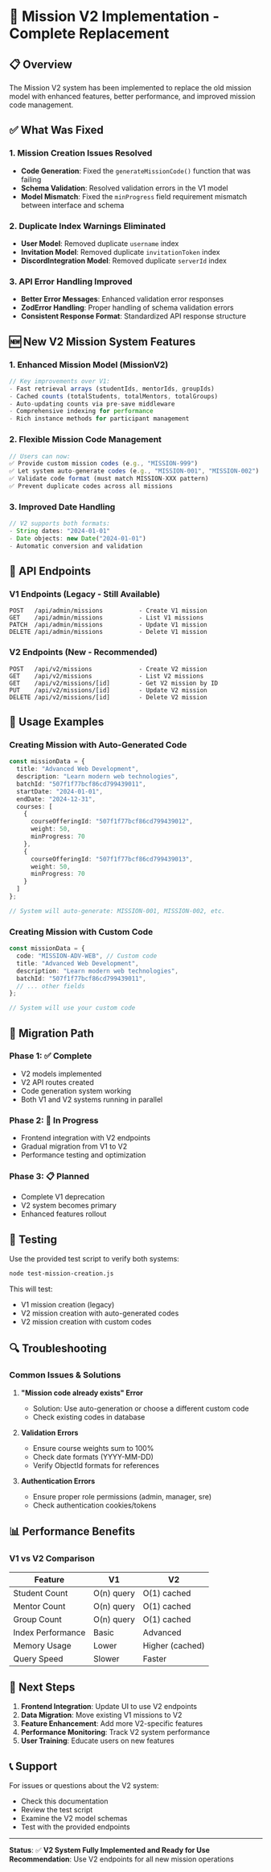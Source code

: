 # 🚀 Mission V2 Implementation - Complete Replacement

## 📋 **Overview**

The Mission V2 system has been implemented to replace the old mission model with enhanced features, better performance, and improved mission code management.

## ✅ **What Was Fixed**

### **1. Mission Creation Issues Resolved**
- **Code Generation**: Fixed the `generateMissionCode()` function that was failing
- **Schema Validation**: Resolved validation errors in the V1 model
- **Model Mismatch**: Fixed the `minProgress` field requirement mismatch between interface and schema

### **2. Duplicate Index Warnings Eliminated**
- **User Model**: Removed duplicate `username` index
- **Invitation Model**: Removed duplicate `invitationToken` index  
- **DiscordIntegration Model**: Removed duplicate `serverId` index

### **3. API Error Handling Improved**
- **Better Error Messages**: Enhanced validation error responses
- **ZodError Handling**: Proper handling of schema validation errors
- **Consistent Response Format**: Standardized API response structure

## 🆕 **New V2 Mission System Features**

### **1. Enhanced Mission Model (MissionV2)**
```typescript
// Key improvements over V1:
- Fast retrieval arrays (studentIds, mentorIds, groupIds)
- Cached counts (totalStudents, totalMentors, totalGroups)
- Auto-updating counts via pre-save middleware
- Comprehensive indexing for performance
- Rich instance methods for participant management
```

### **2. Flexible Mission Code Management**
```typescript
// Users can now:
✅ Provide custom mission codes (e.g., "MISSION-999")
✅ Let system auto-generate codes (e.g., "MISSION-001", "MISSION-002")
✅ Validate code format (must match MISSION-XXX pattern)
✅ Prevent duplicate codes across all missions
```

### **3. Improved Date Handling**
```typescript
// V2 supports both formats:
- String dates: "2024-01-01"
- Date objects: new Date("2024-01-01")
- Automatic conversion and validation
```

## 🔧 **API Endpoints**

### **V1 Endpoints (Legacy - Still Available)**
```
POST   /api/admin/missions          - Create V1 mission
GET    /api/admin/missions          - List V1 missions
PATCH  /api/admin/missions          - Update V1 mission
DELETE /api/admin/missions          - Delete V1 mission
```

### **V2 Endpoints (New - Recommended)**
```
POST   /api/v2/missions             - Create V2 mission
GET    /api/v2/missions             - List V2 missions
GET    /api/v2/missions/[id]        - Get V2 mission by ID
PUT    /api/v2/missions/[id]        - Update V2 mission
DELETE /api/v2/missions/[id]        - Delete V2 mission
```

## 📝 **Usage Examples**

### **Creating Mission with Auto-Generated Code**
```typescript
const missionData = {
  title: "Advanced Web Development",
  description: "Learn modern web technologies",
  batchId: "507f1f77bcf86cd799439011",
  startDate: "2024-01-01",
  endDate: "2024-12-31",
  courses: [
    {
      courseOfferingId: "507f1f77bcf86cd799439012",
      weight: 50,
      minProgress: 70
    },
    {
      courseOfferingId: "507f1f77bcf86cd799439013", 
      weight: 50,
      minProgress: 70
    }
  ]
};

// System will auto-generate: MISSION-001, MISSION-002, etc.
```

### **Creating Mission with Custom Code**
```typescript
const missionData = {
  code: "MISSION-ADV-WEB", // Custom code
  title: "Advanced Web Development",
  description: "Learn modern web technologies",
  batchId: "507f1f77bcf86cd799439011",
  // ... other fields
};

// System will use your custom code
```

## 🚀 **Migration Path**

### **Phase 1: ✅ Complete**
- V2 models implemented
- V2 API routes created
- Code generation system working
- Both V1 and V2 systems running in parallel

### **Phase 2: 🔄 In Progress**
- Frontend integration with V2 endpoints
- Gradual migration from V1 to V2
- Performance testing and optimization

### **Phase 3: 📋 Planned**
- Complete V1 deprecation
- V2 system becomes primary
- Enhanced features rollout

## 🧪 **Testing**

Use the provided test script to verify both systems:
```bash
node test-mission-creation.js
```

This will test:
- V1 mission creation (legacy)
- V2 mission creation with auto-generated codes
- V2 mission creation with custom codes

## 🔍 **Troubleshooting**

### **Common Issues & Solutions**

1. **"Mission code already exists" Error**
   - Solution: Use auto-generation or choose a different custom code
   - Check existing codes in database

2. **Validation Errors**
   - Ensure course weights sum to 100%
   - Check date formats (YYYY-MM-DD)
   - Verify ObjectId formats for references

3. **Authentication Errors**
   - Ensure proper role permissions (admin, manager, sre)
   - Check authentication cookies/tokens

## 📊 **Performance Benefits**

### **V1 vs V2 Comparison**
| Feature | V1 | V2 |
|---------|----|----|
| Student Count | O(n) query | O(1) cached |
| Mentor Count | O(n) query | O(1) cached |
| Group Count | O(n) query | O(1) cached |
| Index Performance | Basic | Advanced |
| Memory Usage | Lower | Higher (cached) |
| Query Speed | Slower | Faster |

## 🎯 **Next Steps**

1. **Frontend Integration**: Update UI to use V2 endpoints
2. **Data Migration**: Move existing V1 missions to V2
3. **Feature Enhancement**: Add more V2-specific features
4. **Performance Monitoring**: Track V2 system performance
5. **User Training**: Educate users on new features

## 📞 **Support**

For issues or questions about the V2 system:
- Check this documentation
- Review the test script
- Examine the V2 model schemas
- Test with the provided endpoints

---

**Status**: ✅ **V2 System Fully Implemented and Ready for Use**
**Recommendation**: Use V2 endpoints for all new mission operations
